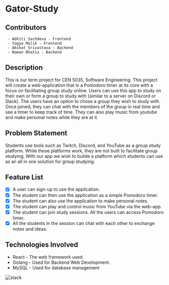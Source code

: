 # Gator-Study
## Contributors 

	 - Abhiti Sachdeva - Frontend
	 - Yagya Malik - Frontend
	 - Akshat Srivastava - Backend
	 - Naman Bhatia - Backend

## Description
This is our term project for CEN 5035, Software Engineering. This project will create a web-application that is a Pomodoro timer at its core with a focus on facilitating group study online. Users can use this app to study on their own or form a group to study with (similar to a server on Discord or Slack). The users have an option to chose a group they wish to study with. Once joined, they can chat with the members of the group in real time and see a timer to keep track of time. They can also play music from youtube and make personal notes while they are at it. 
## Problem Statement
Students use tools such as Twitch, Discord, and YouTube as a group study platform. While these platforms work, they are not built to facilitate group studying. With our app we wish to builde a platform which students can use as an all in one solution for group studying.
## Feature List

 - [x] A user can sign-up to use the application.
 - [x] The student can then use the application as a simple Pomodoro timer.
 - [x] The student can also use the application to make personal notes.
 - [x] The student can play and control music from YouTube via the web-app.
 - [x] The student can join study sessions. All the users can access Pomodoro timer.
 - [x] All the students in the session can chat with each other to exchange notes and ideas.

## Technologies Involved

 - React - The web framework used.
 - Golang - Used for Backend Web Development.
 - MySQL - Used for database management
 
![stack](https://user-images.githubusercontent.com/33253758/149400789-1cd7b443-c048-4210-9df2-698432760f80.png)
